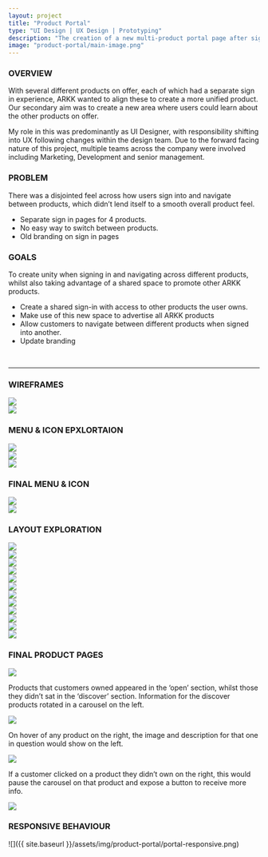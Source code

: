 ```yaml
---
layout: project
title: "Product Portal"
type: "UI Design | UX Design | Prototyping"
description: "The creation of a new multi-product portal page after signing in, for financial automation platform ARKK Solutions."
image: "product-portal/main-image.png"
---
```


### OVERVIEW

With several different products on offer, each of which had a separate sign in experience, ARKK wanted to align these to create a more unified product. Our secondary aim was to create a new area where users could learn about the other products on offer.

My role in this was predominantly as UI Designer, with responsibility shifting into UX following changes within the design team. Due to the forward facing nature of this project, multiple teams across the company were involved including Marketing, Development and senior management.

### PROBLEM

There was a disjointed feel across how users sign into and navigate between products, which didn’t lend itself to a smooth overall product feel.
- Separate sign in pages for 4 products.
- No easy way to switch between products.
- Old branding on sign in pages

### GOALS
To create unity when signing in and navigating across different products, whilst also taking advantage of a shared space to promote other ARKK products.
- Create a shared sign-in with access to other products the user owns. 
- Make use of this new space to advertise all ARKK products
- Allow customers to navigate between different products when signed into another.
- Update branding

<br>

---

### WIREFRAMES
<div class="row two-image">
    <div class="col-md-6 col-xs-12">
        <img src="{{ site.baseurl }}/assets/img/product-portal/portal-wireframes-1.png">
    </div>
    <div class="col-md-6 col-xs-12">
        <img src="{{ site.baseurl }}/assets/img/product-portal/portal-wireframes-2.png">
    </div>
</div>

### MENU & ICON EPXLORTAION
<div class="row three-image">
    <div class="col-md-4 col-xs-12">
        <img src="{{ site.baseurl }}/assets/img/product-portal/portal-menu-icon-1.png">
    </div>
    <div class="col-md-4 col-xs-12">
        <img src="{{ site.baseurl }}/assets/img/product-portal/portal-menu-icon-2.png">
    </div>
    <div class="col-md-4 col-xs-12">
        <img src="{{ site.baseurl }}/assets/img/product-portal/portal-menu-icon-3.png">
    </div>
</div>

### FINAL MENU & ICON
<div class="row two-image">
    <div class="col-md-6 col-xs-12">
        <img src="{{ site.baseurl }}/assets/img/product-portal/portal-final-menu-1.png">
    </div>
    <div class="col-md-6 col-xs-12">
        <img src="{{ site.baseurl }}/assets/img/product-portal/portal-final-menu-2.png">
    </div>
</div>

### LAYOUT EXPLORATION
<div class="row four-image">
    <div class="col-md-6 col-xs-12 row">
        <div class="col-md-6 col-xs-6">
            <img src="{{ site.baseurl }}/assets/img/product-portal/portal-exploration-1.png">
        </div>
        <div class="col-md-6 col-xs-6">
            <img src="{{ site.baseurl }}/assets/img/product-portal/portal-exploration-2.png">
        </div>
    </div>
    <div class="col-md-6 col-xs-12 row">
        <div class="col-md-6 col-xs-6">
            <img src="{{ site.baseurl }}/assets/img/product-portal/portal-exploration-3.png">
        </div>
        <div class="col-md-6 col-xs-6">
            <img src="{{ site.baseurl }}/assets/img/product-portal/portal-exploration-4.png">
        </div>
    </div>
</div>

<div class="row four-image">
    <div class="col-md-6 col-xs-12 row">
        <div class="col-md-6 col-xs-6">
            <img src="{{ site.baseurl }}/assets/img/product-portal/portal-exploration-5.png">
        </div>
        <div class="col-md-6 col-xs-6">
            <img src="{{ site.baseurl }}/assets/img/product-portal/portal-exploration-6.png">
        </div>
    </div>
    <div class="col-md-6 col-xs-12 row">
        <div class="col-md-6 col-xs-6">
            <img src="{{ site.baseurl }}/assets/img/product-portal/portal-exploration-7.png">
        </div>
        <div class="col-md-6 col-xs-6">
            <img src="{{ site.baseurl }}/assets/img/product-portal/portal-exploration-8.png">
        </div>
    </div>
</div>

<div class="row four-image">
    <div class="col-md-6 col-xs-12 row">
        <div class="col-md-6 col-xs-6">
            <img src="{{ site.baseurl }}/assets/img/product-portal/portal-exploration-9.png">
        </div>
        <div class="col-md-6 col-xs-6">
            <img src="{{ site.baseurl }}/assets/img/product-portal/portal-exploration-10.png">
        </div>
    </div>
    <div class="col-md-6 col-xs-12 row">
        <div class="col-md-6 col-xs-6">
            <img src="{{ site.baseurl }}/assets/img/product-portal/portal-exploration-11.png">
        </div>
        <div class="col-md-6 col-xs-6">
            <img src="{{ site.baseurl }}/assets/img/product-portal/portal-exploration-12.png">
        </div>
    </div>
</div>

### FINAL PRODUCT PAGES
<div class="row two-image">
    <div class="col-md-6 col-xs-12">
        <img src="{{ site.baseurl }}/assets/img/product-portal/portal-final-1.png">
        <p class="label">Products that customers owned appeared in the ‘open’ section, whilst those they didn’t sat in the ‘discover’ section. Information for the discover products rotated in a carousel on the left.</p>
    </div>
    <div class="col-md-6 col-xs-12">
        <img src="{{ site.baseurl }}/assets/img/product-portal/portal-final-2.png">
        <p class="label">On hover of any product on the right, the image and description for that one in question would show on the left.</p>
    </div>
</div>

<div class="row two-image">
    <div class="col-md-6 col-xs-12">
        <img src="{{ site.baseurl }}/assets/img/product-portal/portal-final-3.png">
        <p class="label">If a customer clicked on a product they didn’t own on the right, this would pause the carousel on that product and expose a button to receive more info.</p>
    </div>
    <div class="col-md-6 col-xs-12">
        <img src="{{ site.baseurl }}/assets/img/product-portal/portal-final-4.png">
        <p class="label"></p>
    </div>
</div>

### RESPONSIVE BEHAVIOUR
![]({{ site.baseurl }}/assets/img/product-portal/portal-responsive.png)
